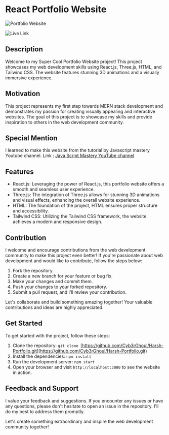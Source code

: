 # React Portfolio Website

![Portfolio Website](https://www.linkpicture.com/q/new-port.jpg)

![Live Link](https://harsh-portfolio-74kl.vercel.app/)

## Description
Welcome to my Super Cool Portfolio Website project! This project showcases my web development skills using React.js, Three.js, HTML, and Tailwind CSS. The website features stunning 3D animations and a visually immersive experience.

## Motivation
This project represents my first step towards MERN stack development and demonstrates my passion for creating visually appealing and interactive websites. The goal of this project is to showcase my skills and provide inspiration to others in the web development community.

## Special Mention
I learned to make this website from the tutorial by Javascript mastery Youtube channel.
Link : [Java Script Mastery YouTube channel](https://www.youtube.com/@javascriptmastery)

## Features
- React.js: Leveraging the power of React.js, this portfolio website offers a smooth and seamless user experience.
- Three.js: The integration of Three.js allows for stunning 3D animations and visual effects, enhancing the overall website experience.
- HTML: The foundation of the project, HTML ensures proper structure and accessibility.
- Tailwind CSS: Utilizing the Tailwind CSS framework, the website achieves a modern and responsive design.

## Contribution
I welcome and encourage contributions from the web development community to make this project even better! If you're passionate about web development and would like to contribute, follow the steps below:

1. Fork the repository.
2. Create a new branch for your feature or bug fix.
3. Make your changes and commit them.
4. Push your changes to your forked repository.
5. Submit a pull request, and I'll review your contribution.

Let's collaborate and build something amazing together! Your valuable contributions and ideas are highly appreciated.

## Get Started
To get started with the project, follow these steps:

1. Clone the repository: `git clone `[https://github.com/Cyb3rGhoul/Harsh-Portfolio.git](https://github.com/Cyb3rGhoul/Harsh-Portfolio.git)
2. Install the dependencies: `npm install`
3. Run the development server: `npm start`
4. Open your browser and visit `http://localhost:3000` to see the website in action.

## Feedback and Support
I value your feedback and suggestions. If you encounter any issues or have any questions, please don't hesitate to open an issue in the repository. I'll do my best to address them promptly.

Let's create something extraordinary and inspire the web development community together!
